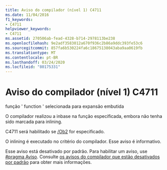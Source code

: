 ```yaml
---
title: Aviso do compilador (nível 1) C4711
ms.date: 11/04/2016
f1_keywords:
- C4711
helpviewer_keywords:
- C4711
ms.assetid: 270506ab-fead-4328-b714-2978113be238
ms.openlocfilehash: 9e2adf3583012a670f936c2b86a9ddc393fe53c6
ms.sourcegitcommit: 857fa6b530224fa6c18675138043aba9aa0619fb
ms.translationtype: MT
ms.contentlocale: pt-BR
ms.lasthandoff: 03/24/2020
ms.locfileid: "80175331"
---
```

# <a name="compiler-warning-level-1-c4711"></a>Aviso do compilador (nível 1) C4711

função ' function ' selecionada para expansão embutida

O compilador realizou a inbase na função especificada, embora não tenha sido marcada para inlining.

C4711 será habilitado se [/Ob2](../../build/reference/ob-inline-function-expansion.md) for especificado.

O inlining é executado no critério do compilador. Esse aviso é informativo.

Esse aviso está desativado por padrão. Para habilitar um aviso, use [#pragma Aviso](../../preprocessor/warning.md). Consulte [os avisos do compilador que estão desativados por padrão](../../preprocessor/compiler-warnings-that-are-off-by-default.md) para obter mais informações.
